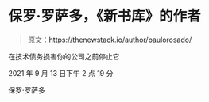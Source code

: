 # 保罗·罗萨多，《新书库》的作者

> 原文：<https://thenewstack.io/author/paulorosado/>

在技术债务损害你的公司之前停止它

2021 年 9 月 13 日下午 2 点 19 分

保罗·罗萨多